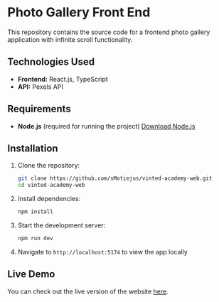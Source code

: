 # Photo Gallery Front End

This repository contains the source code for a frontend photo gallery application with infinite scroll functionality.

## Technologies Used
- **Frontend:** React.js, TypeScript
- **API:** Pexels API

## Requirements
- **Node.js** (required for running the project) 
[Download Node.js](https://nodejs.org/en/download)

## Installation

1. Clone the repository:
   ```sh
   git clone https://github.com/sMotiejus/vinted-academy-web.git
   cd vinted-academy-web
   ```
2. Install dependencies:
   ```sh
   npm install
   ```
3. Start the development server:
   ```sh
   npm run dev
   ```
4. Navigate to `http://localhost:5174` to view the app locally
   
## Live Demo
You can check out the live version of the website [here](https://vinted-academy-web.vercel.app/).
